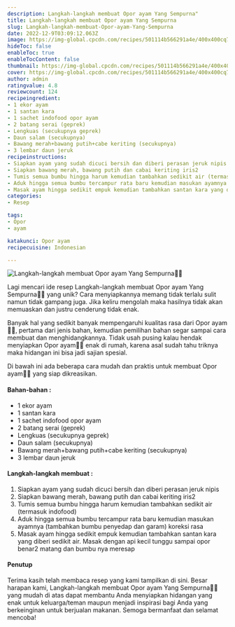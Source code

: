 ```yaml
---
description: Langkah-langkah membuat Opor ayam Yang Sempurna"
title: Langkah-langkah membuat Opor ayam Yang Sempurna
slug: Langkah-langkah-membuat-Opor-ayam-Yang-Sempurna
date: 2022-12-9T03:09:12.063Z
image: https://img-global.cpcdn.com/recipes/501114b566291a4e/400x400cq70/photo.jpg
hideToc: false
enableToc: true
enableTocContent: false
thumbnail: https://img-global.cpcdn.com/recipes/501114b566291a4e/400x400cq70/photo.jpg
cover: https://img-global.cpcdn.com/recipes/501114b566291a4e/400x400cq70/photo.jpg
author: admin
ratingvalue: 4.8
reviewcount: 124
recipeingredient:
- 1 ekor ayam
- 1 santan kara
- 1 sachet indofood opor ayam
- 2 batang serai (geprek)
- Lengkuas (secukupnya geprek)
- Daun salam (secukupnya)
- Bawang merah+bawang putih+cabe keriting (secukupnya)
- 3 lembar daun jeruk
recipeinstructions:
- Siapkan ayam yang sudah dicuci bersih dan diberi perasan jeruk nipis
- Siapkan bawang merah, bawang putih dan cabai keriting iris2
- Tumis semua bumbu hingga harum kemudian tambahkan sedikit air (termasuk indofood)
- Aduk hingga semua bumbu tercampur rata baru kemudian masukan ayamnya (tambahkan bumbu penyedap dan garam) koreksi rasa
- Masak ayam hingga sedikit empuk kemudian tambahkan santan kara yang diberi sedikit air. Masak dengan api kecil tunggu sampai opor benar2 matang dan bumbu nya meresap
categories:
- Resep

tags:
- Opor
- ayam

katakunci: Opor ayam
recipecuisine: Indonesian

---
```


![Langkah-langkah membuat Opor ayam Yang Sempurna👩‍🍳](https://img-global.cpcdn.com/recipes/501114b566291a4e/400x400cq70/photo.jpg)

Lagi mencari ide resep Langkah-langkah membuat Opor ayam Yang Sempurna👩‍🍳 yang unik? Cara menyiapkannya memang tidak terlalu sulit namun tidak gampang juga. Jika keliru mengolah maka hasilnya tidak akan memuaskan dan justru cenderung tidak enak.

Banyak hal yang sedikit banyak mempengaruhi kualitas rasa dari Opor ayam👩‍🍳, pertama dari jenis bahan, kemudian pemilihan bahan segar sampai cara membuat dan menghidangkannya. Tidak usah pusing kalau hendak menyiapkan Opor ayam👩‍🍳 enak di rumah, karena asal sudah tahu triknya maka hidangan ini bisa jadi sajian spesial.

Di bawah ini ada beberapa cara mudah dan praktis untuk membuat Opor ayam👩‍🍳 yang siap dikreasikan.

<!--inarticleads1-->

#### Bahan-bahan :

- 1 ekor ayam
- 1 santan kara
- 1 sachet indofood opor ayam
- 2 batang serai (geprek)
- Lengkuas (secukupnya geprek)
- Daun salam (secukupnya)
- Bawang merah+bawang putih+cabe keriting (secukupnya)
- 3 lembar daun jeruk

<!--inarticleads2-->

#### Langkah-langkah membuat :

1. Siapkan ayam yang sudah dicuci bersih dan diberi perasan jeruk nipis
1. Siapkan bawang merah, bawang putih dan cabai keriting iris2
1. Tumis semua bumbu hingga harum kemudian tambahkan sedikit air (termasuk indofood)
1. Aduk hingga semua bumbu tercampur rata baru kemudian masukan ayamnya (tambahkan bumbu penyedap dan garam) koreksi rasa
1. Masak ayam hingga sedikit empuk kemudian tambahkan santan kara yang diberi sedikit air. Masak dengan api kecil tunggu sampai opor benar2 matang dan bumbu nya meresap

#### Penutup

Terima kasih telah membaca resep yang kami tampilkan di sini. Besar harapan kami, Langkah-langkah membuat Opor ayam Yang Sempurna👩‍🍳 yang mudah di atas dapat membantu Anda menyiapkan hidangan yang enak untuk keluarga/teman maupun menjadi inspirasi bagi Anda yang berkeinginan untuk berjualan makanan. Semoga bermanfaat dan selamat mencoba!